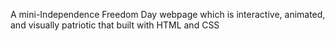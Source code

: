 A mini-Independence Freedom Day webpage which is interactive, animated, and  visually patriotic that built with HTML and CSS
